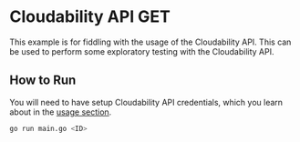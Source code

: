 # Cloudability API GET

This example is for fiddling with the usage of the Cloudability API. This can be used to perform some exploratory testing with the Cloudability API.

## How to Run

You will need to have setup Cloudability API credentials, which you learn about in the [usage section](../../README.md).

```bash
go run main.go <ID>
````